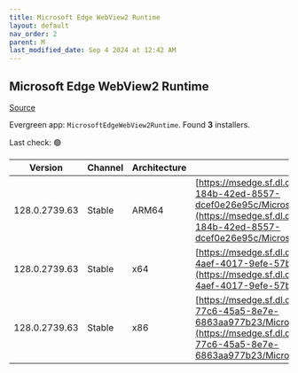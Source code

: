 ```yaml
---
title: Microsoft Edge WebView2 Runtime
layout: default
nav_order: 2
parent: M
last_modified_date: Sep 4 2024 at 12:42 AM
---
```


## Microsoft Edge WebView2 Runtime

[Source](https://developer.microsoft.com/en-us/microsoft-edge/webview2/)

Evergreen app: `MicrosoftEdgeWebView2Runtime`. Found **3** installers.

Last check: 🟢

| Version       | Channel | Architecture | URI                                                                                                                                                                                                                                                                                                                            |
| ------------- | ------- | ------------ | ------------------------------------------------------------------------------------------------------------------------------------------------------------------------------------------------------------------------------------------------------------------------------------------------------------------------------ |
| 128.0.2739.63 | Stable  | ARM64        | [https://msedge.sf.dl.delivery.mp.microsoft.com/filestreamingservice/files/4332e1d2-184b-42ed-8557-dcef0e26e95c/MicrosoftEdgeWebView2RuntimeInstallerARM64.exe](https://msedge.sf.dl.delivery.mp.microsoft.com/filestreamingservice/files/4332e1d2-184b-42ed-8557-dcef0e26e95c/MicrosoftEdgeWebView2RuntimeInstallerARM64.exe) |
| 128.0.2739.63 | Stable  | x64          | [https://msedge.sf.dl.delivery.mp.microsoft.com/filestreamingservice/files/2b73122e-4aef-4017-9efe-57becc797bc2/MicrosoftEdgeWebView2RuntimeInstallerX64.exe](https://msedge.sf.dl.delivery.mp.microsoft.com/filestreamingservice/files/2b73122e-4aef-4017-9efe-57becc797bc2/MicrosoftEdgeWebView2RuntimeInstallerX64.exe)     |
| 128.0.2739.63 | Stable  | x86          | [https://msedge.sf.dl.delivery.mp.microsoft.com/filestreamingservice/files/01849f9c-77c6-45a5-8e7e-6863aa977b23/MicrosoftEdgeWebView2RuntimeInstallerX86.exe](https://msedge.sf.dl.delivery.mp.microsoft.com/filestreamingservice/files/01849f9c-77c6-45a5-8e7e-6863aa977b23/MicrosoftEdgeWebView2RuntimeInstallerX86.exe)     |
